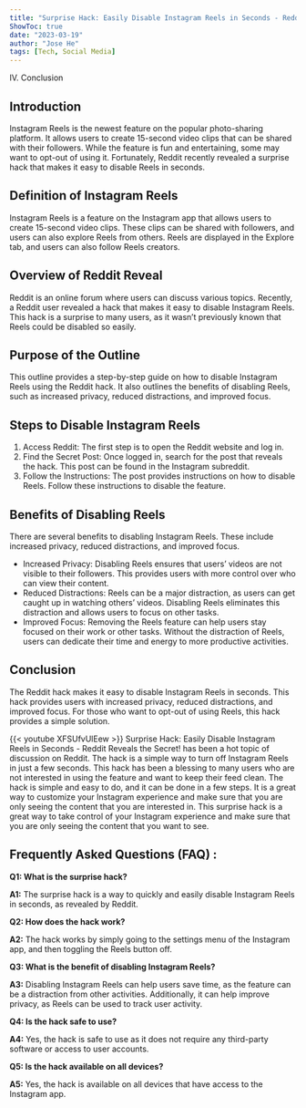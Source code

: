 ```yaml
---
title: "Surprise Hack: Easily Disable Instagram Reels in Seconds - Reddit Reveals the Secret!"
ShowToc: true 
date: "2023-03-19"
author: "Jose He" 
tags: [Tech, Social Media]
---
```

IV. Conclusion

## Introduction

Instagram Reels is the newest feature on the popular photo-sharing platform. It allows users to create 15-second video clips that can be shared with their followers. While the feature is fun and entertaining, some may want to opt-out of using it. Fortunately, Reddit recently revealed a surprise hack that makes it easy to disable Reels in seconds. 

## Definition of Instagram Reels

Instagram Reels is a feature on the Instagram app that allows users to create 15-second video clips. These clips can be shared with followers, and users can also explore Reels from others. Reels are displayed in the Explore tab, and users can also follow Reels creators. 

## Overview of Reddit Reveal

Reddit is an online forum where users can discuss various topics. Recently, a Reddit user revealed a hack that makes it easy to disable Instagram Reels. This hack is a surprise to many users, as it wasn’t previously known that Reels could be disabled so easily. 

## Purpose of the Outline

This outline provides a step-by-step guide on how to disable Instagram Reels using the Reddit hack. It also outlines the benefits of disabling Reels, such as increased privacy, reduced distractions, and improved focus. 

## Steps to Disable Instagram Reels

1. Access Reddit: The first step is to open the Reddit website and log in. 
2. Find the Secret Post: Once logged in, search for the post that reveals the hack. This post can be found in the Instagram subreddit. 
3. Follow the Instructions: The post provides instructions on how to disable Reels. Follow these instructions to disable the feature. 

## Benefits of Disabling Reels

There are several benefits to disabling Instagram Reels. These include increased privacy, reduced distractions, and improved focus. 

* Increased Privacy: Disabling Reels ensures that users’ videos are not visible to their followers. This provides users with more control over who can view their content. 
* Reduced Distractions: Reels can be a major distraction, as users can get caught up in watching others’ videos. Disabling Reels eliminates this distraction and allows users to focus on other tasks. 
* Improved Focus: Removing the Reels feature can help users stay focused on their work or other tasks. Without the distraction of Reels, users can dedicate their time and energy to more productive activities. 

## Conclusion

The Reddit hack makes it easy to disable Instagram Reels in seconds. This hack provides users with increased privacy, reduced distractions, and improved focus. For those who want to opt-out of using Reels, this hack provides a simple solution.

{{< youtube XFSUfvUlEew >}} 
Surprise Hack: Easily Disable Instagram Reels in Seconds - Reddit Reveals the Secret! has been a hot topic of discussion on Reddit. The hack is a simple way to turn off Instagram Reels in just a few seconds. This hack has been a blessing to many users who are not interested in using the feature and want to keep their feed clean. The hack is simple and easy to do, and it can be done in a few steps. It is a great way to customize your Instagram experience and make sure that you are only seeing the content that you are interested in. This surprise hack is a great way to take control of your Instagram experience and make sure that you are only seeing the content that you want to see.

## Frequently Asked Questions (FAQ) :
**Q1: What is the surprise hack?**

**A1:** The surprise hack is a way to quickly and easily disable Instagram Reels in seconds, as revealed by Reddit.

**Q2: How does the hack work?**

**A2:** The hack works by simply going to the settings menu of the Instagram app, and then toggling the Reels button off.

**Q3: What is the benefit of disabling Instagram Reels?**

**A3:** Disabling Instagram Reels can help users save time, as the feature can be a distraction from other activities. Additionally, it can help improve privacy, as Reels can be used to track user activity.

**Q4: Is the hack safe to use?**

**A4:** Yes, the hack is safe to use as it does not require any third-party software or access to user accounts.

**Q5: Is the hack available on all devices?**

**A5:** Yes, the hack is available on all devices that have access to the Instagram app.



